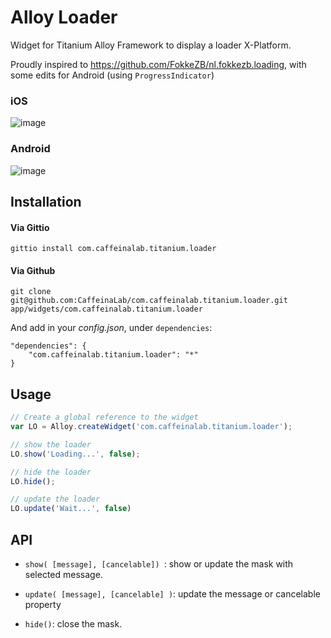 # Alloy Loader

Widget for Titanium Alloy Framework to display a loader X-Platform.

Proudly inspired to https://github.com/FokkeZB/nl.fokkezb.loading, with some edits for Android (using `ProgressIndicator`)

### iOS

![image](http://cl.ly/image/1i0H3K153z3e/loaderios.jpg)

### Android

![image](http://cl.ly/image/2R0H393g393z/loaderand.jpg)


## Installation

#### Via Gittio

```
gittio install com.caffeinalab.titanium.loader
```

#### Via Github

```
git clone git@github.com:CaffeinaLab/com.caffeinalab.titanium.loader.git app/widgets/com.caffeinalab.titanium.loader
```

And add in your *config.json*, under `dependencies`:

```
"dependencies": {
    "com.caffeinalab.titanium.loader": "*"
}
```

## Usage

```javascript
// Create a global reference to the widget
var LO = Alloy.createWidget('com.caffeinalab.titanium.loader');

// show the loader
LO.show('Loading...', false);

// hide the loader
LO.hide();

// update the loader
LO.update('Wait...', false)

```

## API

* `show( [message], [cancelable]) `: show or update the mask with selected message.

* `update( [message], [cancelable] )`: update the message or cancelable property

* `hide()`: close the mask.
